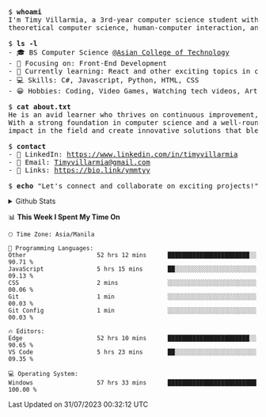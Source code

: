 <pre>
$ <strong>whoami</strong>
I'm Timy Villarmia, a 3rd-year computer science student with a wide range of interests in software engineering, 
theoretical computer science, human-computer interaction, and all things tech.
  
$ <strong>ls -l</strong>
- 🎓 BS Computer Science <a href="https://act.edu.ph/">@Asian College of Technology</a>  
- 🔭 Focusing on: Front-End Development
- 🌱 Currently learning: React and other exciting topics in computer science.
- 💻 Skills: C#, Javascript, Python, HTML, CSS
- 😀 Hobbies: Coding, Video Games, Watching tech videos, Arts

$ <strong>cat about.txt</strong>
He is an avid learner who thrives on continuous improvement, always seeking to expand his knowledge and sharpen his skills. 
With a strong foundation in computer science and a well-rounded approach to technology, he's ready to make a meaningful 
impact in the field and create innovative solutions that blend creativity with technical expertise.

$ <strong>contact</strong>
- 💼 LinkedIn: <a href="https://www.linkedin.com/in/timyvillarmia">https://www.linkedin.com/in/timyvillarmia</a>  
- 📧 Email: <a href="mailto: Timyvillarmia@gmail.com">Timyvillarmia@gmail.com</a>  
- 🔗 Links: <a href="https://bio.link/ymmtyy">https://bio.link/ymmtyy</a>  

$ <strong>echo</strong> "Let's connect and collaborate on exciting projects!"
</pre>

<!-- - 🌐 Website: [Your Personal Website]
 -->
<!-- $ <strong>history</strong>
- Bachelor's in Computer Science
- Intern at [Company Name]
- Contributed to [Open Source Project] -->
<details>
<summary>Github Stats</summary>

<table align="center" width="100%"> 
  <tr> 
    <td align="center" colspan="2"> 
     <img src="https://github-profile-summary-cards.vercel.app/api/cards/profile-details?username=TimyVillarmia&theme=dark"/>
    </td> 
  </tr> 
   <tr> 
    <td align="center"> 
       <img src="https://github-readme-stats.vercel.app/api?username=TimyVillarmia&show_icons=true&theme=dark" />
    </td> 
    <td align="center">
      <img src="https://github-readme-stats.vercel.app/api/top-langs/?username=TimyVillarmia&layout=compact&count_private=true&theme=dark"/>
    </td> 
   </tr> 
</table>

</details>

<!--START_SECTION:waka-->
📊 **This Week I Spent My Time On** 

```text
🕑︎ Time Zone: Asia/Manila

💬 Programming Languages: 
Other                    52 hrs 12 mins      ███████████████████████░░   90.71 % 
JavaScript               5 hrs 15 mins       ██░░░░░░░░░░░░░░░░░░░░░░░   09.13 % 
CSS                      2 mins              ░░░░░░░░░░░░░░░░░░░░░░░░░   00.06 % 
Git                      1 min               ░░░░░░░░░░░░░░░░░░░░░░░░░   00.03 % 
Git Config               1 min               ░░░░░░░░░░░░░░░░░░░░░░░░░   00.03 % 

🔥 Editors: 
Edge                     52 hrs 10 mins      ███████████████████████░░   90.65 % 
VS Code                  5 hrs 23 mins       ██░░░░░░░░░░░░░░░░░░░░░░░   09.35 % 

💻 Operating System: 
Windows                  57 hrs 33 mins      █████████████████████████   100.00 % 
```


 Last Updated on 31/07/2023 00:32:12 UTC
<!--END_SECTION:waka--> 




                                                                                                           
                                                               
                                                                                                     


